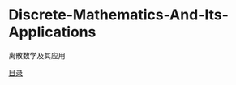 # Discrete-Mathematics-And-Its-Applications
离散数学及其应用

[目录](https://github.com/changjixiong/Discrete-Mathematics-And-Its-Applications/blob/master/catalog.md)